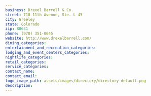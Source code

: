 ```yaml
---
business: Drexel Barrell & Co.
street: 710 11th Avenue, Ste. L-45
city: Greeley
state: Colorado
zip: 80631
phone: (970) 351-0645
website: http://www.drexelbarrell.com/
dining_categories: 
entertainment_and_recreation_categories: 
lodging_and_event_centers_categories: 
nightlife_categories: 
retail_categories: 
service_categories: 
contact_name: 
contact_email: 
logo_image_path: assets/images/directory/directory-default.png
description: 
---
```

